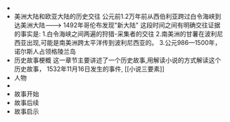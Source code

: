 -
- 美洲大陆和欧亚大陆的历史交往
  公元前1.2万年前从西伯利亚跨过白令海峡到达美洲大陆--->
  1492年哥伦布发现"新大陆"
  这段时间之间有明确交往证据的事实是:
  1.白令海峡之间两遍的狩猎-采集者的交往
  2.南美洲的甘薯在波利尼西亚出现,可能是南美洲跨太平洋传到波利尼西亚的。
  3.公元986—1500年，诺尔斯人占领格陵兰岛
- 历史故事梗概
  这一章节主要讲述了一个历史故事,用解读小说的方式解读这个历史故事，
  1532年11月16日发生的事件,
  [[小说三要素]]
- 人物
-
- 故事开始
- 故事后续
- 故事启示